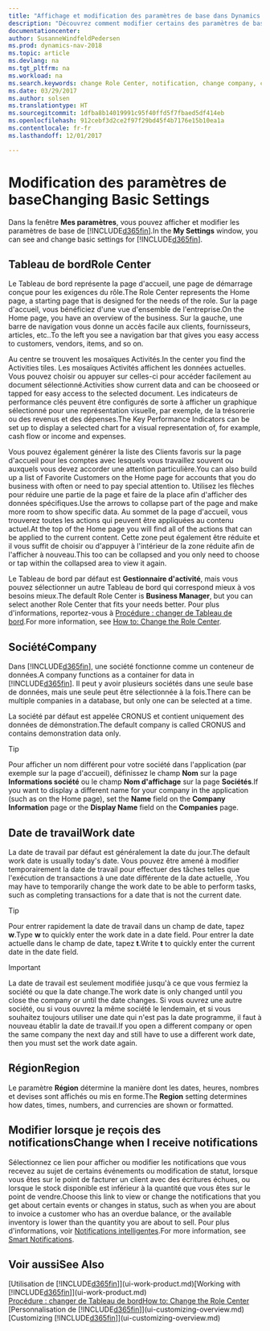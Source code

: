 ```yaml
---
title: "Affichage et modification des paramètres de base dans Dynamics NAV"
description: "Découvrez comment modifier certains des paramètres de base de Dynamics NAV, par exemple, le Tableau de bord, la société, ou la date de travail."
documentationcenter: 
author: SusanneWindfeldPedersen
ms.prod: dynamics-nav-2018
ms.topic: article
ms.devlang: na
ms.tgt_pltfrm: na
ms.workload: na
ms.search.keywords: change Role Center, notification, change company, change work date
ms.date: 03/29/2017
ms.author: solsen
ms.translationtype: HT
ms.sourcegitcommit: 1dfba8b14019991c95f40ffd5f7fbaed5df414eb
ms.openlocfilehash: 912cebf3d2ce2f97f29bd45f4b7176e15b10ea1a
ms.contentlocale: fr-fr
ms.lasthandoff: 12/01/2017

---
```

# <a name="changing-basic-settings"></a><span data-ttu-id="df421-103">Modification des paramètres de base</span><span class="sxs-lookup"><span data-stu-id="df421-103">Changing Basic Settings</span></span>
<span data-ttu-id="df421-104">Dans la fenêtre **Mes paramètres**, vous pouvez afficher et modifier les paramètres de base de [!INCLUDE[d365fin](includes/d365fin_md.md)].</span><span class="sxs-lookup"><span data-stu-id="df421-104">In the **My Settings** window, you can see and change basic settings for [!INCLUDE[d365fin](includes/d365fin_md.md)].</span></span>  

## <a name="role-center"></a><span data-ttu-id="df421-105">Tableau de bord</span><span class="sxs-lookup"><span data-stu-id="df421-105">Role Center</span></span>
<span data-ttu-id="df421-106">Le Tableau de bord représente la page d'accueil, une page de démarrage conçue pour les exigences du rôle.</span><span class="sxs-lookup"><span data-stu-id="df421-106">The Role Center represents the Home page, a starting page that is designed for the needs of the role.</span></span> <span data-ttu-id="df421-107">Sur la page d'accueil, vous bénéficiez d'une vue d'ensemble de l'entreprise.</span><span class="sxs-lookup"><span data-stu-id="df421-107">On the Home page, you have an overview of the business.</span></span> <span data-ttu-id="df421-108">Sur la gauche, une barre de navigation vous donne un accès facile aux clients, fournisseurs, articles, etc..</span><span class="sxs-lookup"><span data-stu-id="df421-108">To the left you see a navigation bar that gives you easy access to customers, vendors, items, and so on.</span></span>

<span data-ttu-id="df421-109">Au centre se trouvent les mosaïques Activités.</span><span class="sxs-lookup"><span data-stu-id="df421-109">In the center you find the Activities tiles.</span></span> <span data-ttu-id="df421-110">Les mosaïques Activités affichent les données actuelles. Vous pouvez choisir ou appuyer sur celles-ci pour accéder facilement au document sélectionné.</span><span class="sxs-lookup"><span data-stu-id="df421-110">Activities show current data and can be chooseed or tapped for easy access to the selected document.</span></span> <span data-ttu-id="df421-111">Les indicateurs de performance clés peuvent être configurés de sorte à afficher un graphique sélectionné pour une représentation visuelle, par exemple, de la trésorerie ou des revenus et des dépenses.</span><span class="sxs-lookup"><span data-stu-id="df421-111">The Key Performance Indicators can be set up to display a selected chart for a visual representation of, for example, cash flow or income and expenses.</span></span>

<span data-ttu-id="df421-112">Vous pouvez également générer la liste des Clients favoris sur la page d'accueil pour les comptes avec lesquels vous travaillez souvent ou auxquels vous devez accorder une attention particulière.</span><span class="sxs-lookup"><span data-stu-id="df421-112">You can also build up a list of Favorite Customers on the Home page for accounts that you do business with often or need to pay special attention to.</span></span> <span data-ttu-id="df421-113">Utilisez les flèches pour réduire une partie de la page et faire de la place afin d'afficher des données spécifiques.</span><span class="sxs-lookup"><span data-stu-id="df421-113">Use the arrows to collapse part of the page and make more room to show specific data.</span></span> <span data-ttu-id="df421-114">Au sommet de la page d'accueil, vous trouverez toutes les actions qui peuvent être appliquées au contenu actuel.</span><span class="sxs-lookup"><span data-stu-id="df421-114">At the top of the Home page you will find all of the actions that can be applied to the current content.</span></span> <span data-ttu-id="df421-115">Cette zone peut également être réduite et il vous suffit de choisir ou d'appuyer à l'intérieur de la zone réduite afin de l'afficher à nouveau.</span><span class="sxs-lookup"><span data-stu-id="df421-115">This too can be collapsed and you only need to choose or tap within the collapsed area to view it again.</span></span>

<span data-ttu-id="df421-116">Le Tableau de bord par défaut est **Gestionnaire d'activité**, mais vous pouvez sélectionner un autre Tableau de bord qui correspond mieux à vos besoins mieux.</span><span class="sxs-lookup"><span data-stu-id="df421-116">The default Role Center is **Business Manager**, but you can select another Role Center that fits your needs better.</span></span> <span data-ttu-id="df421-117">Pour plus d'informations, reportez-vous à [Procédure : changer de Tableau de bord](change-role.md).</span><span class="sxs-lookup"><span data-stu-id="df421-117">For more information, see [How to: Change the Role Center](change-role.md).</span></span>

## <a name="company"></a><span data-ttu-id="df421-118">Société</span><span class="sxs-lookup"><span data-stu-id="df421-118">Company</span></span>
<span data-ttu-id="df421-119">Dans [!INCLUDE[d365fin](includes/d365fin_md.md)], une société fonctionne comme un conteneur de données.</span><span class="sxs-lookup"><span data-stu-id="df421-119">A company functions as a container for data in [!INCLUDE[d365fin](includes/d365fin_md.md)].</span></span> <span data-ttu-id="df421-120">Il peut y avoir plusieurs sociétés dans une seule base de données, mais une seule peut être sélectionnée à la fois.</span><span class="sxs-lookup"><span data-stu-id="df421-120">There can be multiple companies in a database, but only one can be selected at a time.</span></span>

<span data-ttu-id="df421-121">La société par défaut est appelée CRONUS et contient uniquement des données de démonstration.</span><span class="sxs-lookup"><span data-stu-id="df421-121">The default company is called CRONUS and contains demonstration data only.</span></span>

> [!TIP]  
>   <span data-ttu-id="df421-122">Pour afficher un nom différent pour votre société dans l'application (par exemple sur la page d'accueil), définissez le champ **Nom** sur la page **Informations société** ou le champ **Nom d'affichage** sur la page **Sociétés**.</span><span class="sxs-lookup"><span data-stu-id="df421-122">If you want to display a different name for your company in the application (such as on the Home page), set the **Name** field on the **Company Information** page or the **Display Name** field on the **Companies** page.</span></span>  

## <a name="work-date"></a><span data-ttu-id="df421-123">Date de travail</span><span class="sxs-lookup"><span data-stu-id="df421-123">Work date</span></span>
<span data-ttu-id="df421-124">La date de travail par défaut est généralement la date du jour.</span><span class="sxs-lookup"><span data-stu-id="df421-124">The default work date is usually today's date.</span></span> <span data-ttu-id="df421-125">Vous pouvez être amené à modifier temporairement la date de travail pour effectuer des tâches telles que l'exécution de transactions à une date différente de la date actuelle, .</span><span class="sxs-lookup"><span data-stu-id="df421-125">You may have to temporarily change the work date to be able to perform tasks, such as completing transactions for a date that is not the current date.</span></span>

> [!TIP]  
>   <span data-ttu-id="df421-126">Pour entrer rapidement la date de travail dans un champ de date, tapez **w**.</span><span class="sxs-lookup"><span data-stu-id="df421-126">Type **w** to quickly enter the work date in a date field.</span></span> <span data-ttu-id="df421-127">Pour entrer la date actuelle dans le champ de date, tapez **t**.</span><span class="sxs-lookup"><span data-stu-id="df421-127">Write **t** to quickly enter the current date in the date field.</span></span>

> [!IMPORTANT]  
>   <span data-ttu-id="df421-128">La date de travail est seulement modifiée jusqu'à ce que vous fermiez la société ou que la date change.</span><span class="sxs-lookup"><span data-stu-id="df421-128">The work date is only changed until you close the company or until the date changes.</span></span> <span data-ttu-id="df421-129">Si vous ouvrez une autre société, ou si vous ouvrez la même société le lendemain, et si vous souhaitez toujours utiliser une date qui n'est pas la date programme, il faut à nouveau établir la date de travail.</span><span class="sxs-lookup"><span data-stu-id="df421-129">If you open a different company or open the same company the next day and still have to use a different work date, then you must set the work date again.</span></span>

## <a name="region"></a><span data-ttu-id="df421-130">Région</span><span class="sxs-lookup"><span data-stu-id="df421-130">Region</span></span>
<span data-ttu-id="df421-131">Le paramètre **Région** détermine la manière dont les dates, heures, nombres et devises sont affichés ou mis en forme.</span><span class="sxs-lookup"><span data-stu-id="df421-131">The **Region** setting determines how dates, times, numbers, and currencies are shown or formatted.</span></span>   

## <a name="change-when-i-receive-notifications"></a><span data-ttu-id="df421-132">Modifier lorsque je reçois des notifications</span><span class="sxs-lookup"><span data-stu-id="df421-132">Change when I receive notifications</span></span>
<span data-ttu-id="df421-133">Sélectionnez ce lien pour afficher ou modifier les notifications que vous recevez au sujet de certains événements ou modification de statut, lorsque vous êtes sur le point de facturer un client avec des écritures échues, ou lorsque le stock disponible est inférieur à la quantité que vous êtes sur le point de vendre.</span><span class="sxs-lookup"><span data-stu-id="df421-133">Choose this link to view or change the notifications that you get about certain events or changes in status, such as when you are about to invoice a customer who has an overdue balance, or the available inventory is lower than the quantity you are about to sell.</span></span> <span data-ttu-id="df421-134">Pour plus d'informations, voir [Notifications intelligentes](ui-smart-notifications.md).</span><span class="sxs-lookup"><span data-stu-id="df421-134">For more information, see [Smart Notifications](ui-smart-notifications.md).</span></span>

## <a name="see-also"></a><span data-ttu-id="df421-135">Voir aussi</span><span class="sxs-lookup"><span data-stu-id="df421-135">See Also</span></span>
<span data-ttu-id="df421-136">[Utilisation de [!INCLUDE[d365fin](includes/d365fin_md.md)]](ui-work-product.md)</span><span class="sxs-lookup"><span data-stu-id="df421-136">[Working with [!INCLUDE[d365fin](includes/d365fin_md.md)]](ui-work-product.md)</span></span>  
[<span data-ttu-id="df421-137">Procédure : changer de Tableau de bord</span><span class="sxs-lookup"><span data-stu-id="df421-137">How to: Change the Role Center</span></span>](change-role.md)  
<span data-ttu-id="df421-138">[Personnalisation de [!INCLUDE[d365fin](includes/d365fin_md.md)]](ui-customizing-overview.md)</span><span class="sxs-lookup"><span data-stu-id="df421-138">[Customizing [!INCLUDE[d365fin](includes/d365fin_md.md)]](ui-customizing-overview.md)</span></span>  

